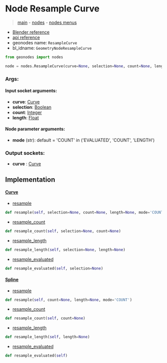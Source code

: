# Node Resample Curve

> [main](../structure.md) - [nodes](nodes.md) - [nodes menus](nodes_menus.md)

- [Blender reference](https://docs.blender.org/manual/en/latest/modeling/geometry_nodes/curve/resample_curve.html)
- [api reference](https://docs.blender.org/api/current/bpy.types.GeometryNodeResampleCurve.html)
- geonodes name: `ResampleCurve`
- bl_idname: `GeometryNodeResampleCurve`

```python
from geonodes import nodes

node = nodes.ResampleCurve(curve=None, selection=None, count=None, length=None, mode='COUNT')
```

### Args:

#### Input socket arguments:

- **curve**: [Curve](Curve.md)
- **selection**: [Boolean](Boolean.md)
- **count**: [Integer](Integer.md)
- **length**: [Float](Float.md)

#### Node parameter arguments:

- **mode** (str): default = 'COUNT' in ('EVALUATED', 'COUNT', 'LENGTH')

### Output sockets:

- **curve** : [Curve](Curve.md)

## Implementation

#### [Curve](Curve.md)

 - [resample](Curve.md#resample)
  ```python
  def resample(self, selection=None, count=None, length=None, mode='COUNT')
  ```

 - [resample_count](Curve.md#resample_count)
  ```python
  def resample_count(self, selection=None, count=None)
  ```

 - [resample_length](Curve.md#resample_length)
  ```python
  def resample_length(self, selection=None, length=None)
  ```

 - [resample_evaluated](Curve.md#resample_evaluated)
  ```python
  def resample_evaluated(self, selection=None)
  ```

#### [Spline](Spline.md)

 - [resample](Spline.md#resample)
  ```python
  def resample(self, count=None, length=None, mode='COUNT')
  ```

 - [resample_count](Spline.md#resample_count)
  ```python
  def resample_count(self, count=None)
  ```

 - [resample_length](Spline.md#resample_length)
  ```python
  def resample_length(self, length=None)
  ```

 - [resample_evaluated](Spline.md#resample_evaluated)
  ```python
  def resample_evaluated(self)
  ```

